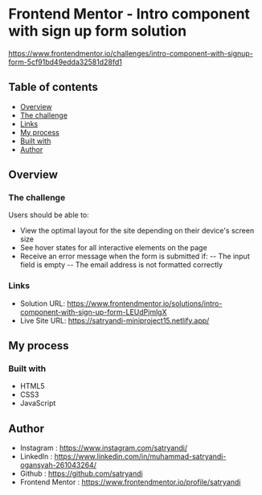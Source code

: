 # Frontend Mentor - Intro component with sign up form solution

https://www.frontendmentor.io/challenges/intro-component-with-signup-form-5cf91bd49edda32581d28fd1

## Table of contents

- [Overview](#overview)
- [The challenge](#the-challenge)
- [Links](#links)
- [My process](#my-process)
- [Built with](#built-with)
- [Author](#author)

## Overview

### The challenge

Users should be able to:

- View the optimal layout for the site depending on their device's screen size
- See hover states for all interactive elements on the page
- Receive an error message when the form is submitted if:
-- The input field is empty
-- The email address is not formatted correctly

### Links

- Solution URL: https://www.frontendmentor.io/solutions/intro-component-with-sign-up-form-LEUdPjmlgX
- Live Site URL: https://satryandi-miniproject15.netlify.app/

## My process

### Built with

- HTML5
- CSS3
- JavaScript

## Author

- Instagram : https://www.instagram.com/satryandi/
- LinkedIn : https://www.linkedin.com/in/muhammad-satryandi-ogansyah-261043264/
- Github : https://github.com/satryandi
- Frontend Mentor : https://www.frontendmentor.io/profile/satryandi